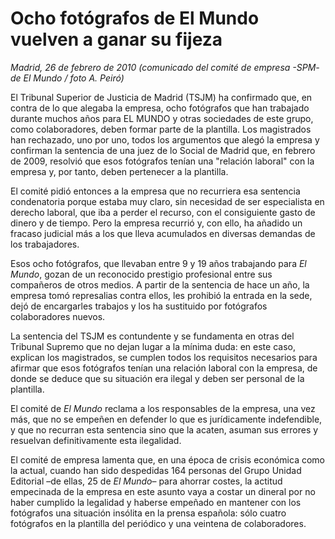 # Ocho fotógrafos de El Mundo vuelven a ganar su fijeza

*Madrid, 26 de febrero de 2010 (comunicado del comité de empresa -SPM- de El Mundo / foto A. Peiró)*

El Tribunal Superior de Justicia de Madrid (TSJM) ha confirmado que, en contra de lo que alegaba la empresa, ocho fotógrafos que han trabajado durante muchos años para EL MUNDO y otras sociedades de este grupo, como colaboradores, deben formar parte de la plantilla. Los magistrados han rechazado, uno por uno, todos los argumentos que alegó la empresa y confirman la sentencia de una juez de lo Social de Madrid que, en febrero de 2009, resolvió que esos fotógrafos tenían una "relación laboral" con la empresa y, por tanto, deben pertenecer a la plantilla.

El comité pidió entonces a la empresa que no recurriera esa sentencia condenatoria porque estaba muy claro, sin necesidad de ser especialista en derecho laboral, que iba a perder el recurso, con el consiguiente gasto de dinero y de tiempo. Pero la empresa recurrió y, con ello, ha añadido un fracaso judicial más a los que lleva acumulados en diversas demandas de los trabajadores.

Esos ocho fotógrafos, que llevaban entre 9 y 19 años trabajando para *El Mundo*, gozan de un reconocido prestigio profesional entre sus compañeros de otros medios. A partir de la sentencia de hace un año, la empresa tomó represalias contra ellos, les prohibió la entrada en la sede, dejó de encargarles trabajos y los ha sustituido por fotógrafos colaboradores nuevos.

La sentencia del TSJM es contundente y se fundamenta en otras del Tribunal Supremo que no dejan lugar a la mínima duda: en este caso, explican los magistrados, se cumplen todos los requisitos necesarios para afirmar que esos fotógrafos tenían una relación laboral con la empresa, de donde se deduce que su situación era ilegal y deben ser personal de la plantilla.

El comité de *El Mundo* reclama a los responsables de la empresa, una vez más, que no se empeñen en defender lo que es jurídicamente indefendible, y que no recurran esta sentencia sino que la acaten, asuman sus errores y resuelvan definitivamente esta ilegalidad.

El comité de empresa lamenta que, en una época de crisis económica como la actual, cuando han sido despedidas 164 personas del Grupo Unidad Editorial –de ellas, 25 de *El Mundo*– para ahorrar costes, la actitud empecinada de la empresa en este asunto vaya a costar un dineral por no haber cumplido la legalidad y haberse empeñado en mantener con los fotógrafos una situación insólita en la prensa española: sólo cuatro fotógrafos en la plantilla del periódico y una veintena de colaboradores.
